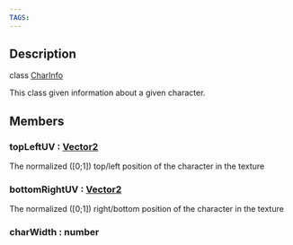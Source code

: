 ```yaml
---
TAGS:
---
```

## Description

class [CharInfo](/classes/2.5/CharInfo)

This class given information about a given character.

## Members

### topLeftUV : [Vector2](/classes/2.5/Vector2)

The normalized ([0;1]) top/left position of the character in the texture

### bottomRightUV : [Vector2](/classes/2.5/Vector2)

The normalized ([0;1]) right/bottom position of the character in the texture

### charWidth : number



